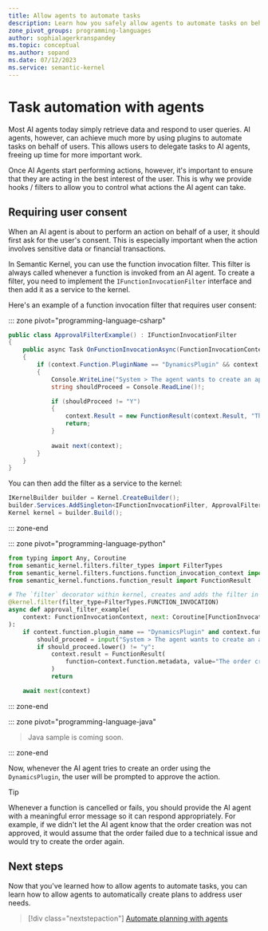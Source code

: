 ```yaml
---
title: Allow agents to automate tasks
description: Learn how you safely allow agents to automate tasks on behalf of users in Semantic Kernel.
zone_pivot_groups: programming-languages
author: sophialagerkranspandey
ms.topic: conceptual
ms.author: sopand
ms.date: 07/12/2023
ms.service: semantic-kernel
---
```


# Task automation with agents

Most AI agents today simply retrieve data and respond to user queries. AI agents, however, can achieve much more by using plugins to automate tasks on behalf of users. This allows users to delegate tasks to AI agents, freeing up time for more important work.

Once AI Agents start performing actions, however, it's important to ensure that they are acting in the best interest of the user. This is why we provide hooks / filters to allow you to control what actions the AI agent can take.

## Requiring user consent

When an AI agent is about to perform an action on behalf of a user, it should first ask for the user's consent. This is especially important when the action involves sensitive data or financial transactions.

In Semantic Kernel, you can use the function invocation filter. This filter is always called whenever a function is invoked from an AI agent. To create a filter, you need to implement the `IFunctionInvocationFilter` interface and then add it as a service to the kernel.

Here's an example of a function invocation filter that requires user consent:

::: zone pivot="programming-language-csharp"
```csharp
public class ApprovalFilterExample() : IFunctionInvocationFilter
{
    public async Task OnFunctionInvocationAsync(FunctionInvocationContext context, Func<FunctionInvocationContext, Task> next)
    {
        if (context.Function.PluginName == "DynamicsPlugin" && context.Function.Name == "create_order")
        {
            Console.WriteLine("System > The agent wants to create an approval, do you want to proceed? (Y/N)");
            string shouldProceed = Console.ReadLine()!;

            if (shouldProceed != "Y")
            {
                context.Result = new FunctionResult(context.Result, "The order creation was not approved by the user");
                return;
            }
            
            await next(context);
        }
    }
}
```

You can then add the filter as a service to the kernel:

```csharp
IKernelBuilder builder = Kernel.CreateBuilder();
builder.Services.AddSingleton<IFunctionInvocationFilter, ApprovalFilterExample>();
Kernel kernel = builder.Build();
```
::: zone-end

::: zone pivot="programming-language-python"
```python
from typing import Any, Coroutine
from semantic_kernel.filters.filter_types import FilterTypes
from semantic_kernel.filters.functions.function_invocation_context import FunctionInvocationContext
from semantic_kernel.functions.function_result import FunctionResult

# The `filter` decorator within kernel, creates and adds the filter in one go.
@kernel.filter(filter_type=FilterTypes.FUNCTION_INVOCATION)
async def approval_filter_example(
    context: FunctionInvocationContext, next: Coroutine[FunctionInvocationContext, Any, None]
):
    if context.function.plugin_name == "DynamicsPlugin" and context.function.name == "create_order":
        should_proceed = input("System > The agent wants to create an approval, do you want to proceed? (Y/N)")
        if should_proceed.lower() != "y":
            context.result = FunctionResult(
                function=context.function.metadata, value="The order creation was not approved by the user"
            )
            return

    await next(context)

```
::: zone-end

::: zone pivot="programming-language-java"

> Java sample is coming soon.

::: zone-end

Now, whenever the AI agent tries to create an order using the `DynamicsPlugin`, the user will be prompted to approve the action.

> [!TIP]
> Whenever a function is cancelled or fails, you should provide the AI agent with a meaningful error message so it can respond appropriately. For example, if we didn't let the AI agent know that the order creation was not approved, it would assume that the order failed due to a technical issue and would try to create the order again.

## Next steps

Now that you've learned how to allow agents to automate tasks, you can learn how to allow agents to automatically create plans to address user needs.

> [!div class="nextstepaction"]
> [Automate planning with agents](../planning.md)
